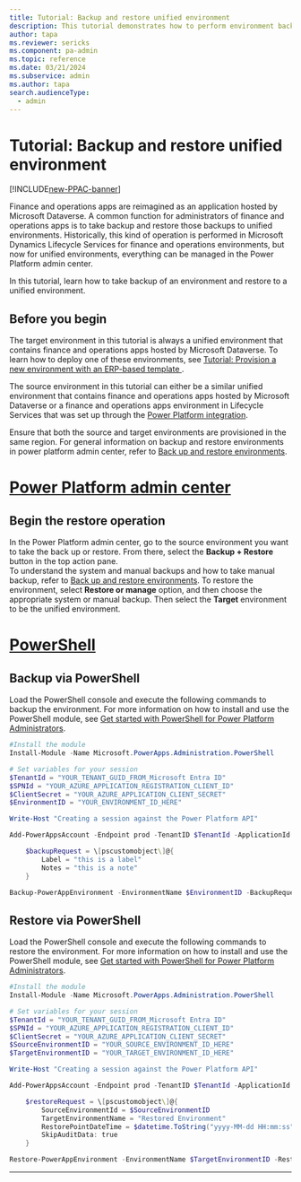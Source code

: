 ```yaml
---
title: Tutorial: Backup and restore unified environment 
description: This tutorial demonstrates how to perform environment backup and restore with respect to unified environments.
author: tapa
ms.reviewer: sericks
ms.component: pa-admin
ms.topic: reference
ms.date: 03/21/2024
ms.subservice: admin
ms.author: tapa
search.audienceType: 
  - admin
---
```


# Tutorial: Backup and restore unified environment

[!INCLUDE[new-PPAC-banner](~/includes/new-PPAC-banner.md)]

Finance and operations apps are reimagined as an application hosted by Microsoft Dataverse. A common function for administrators of finance and operations apps is to take backup and restore those backups to unified environments. Historically, this kind of operation is performed in Microsoft Dynamics Lifecycle Services for finance and operations environments, but now for unified environments, everything can be managed in the Power Platform admin center.

In this tutorial, learn how to take backup of an environment and restore to a unified environment.

## Before you begin

The target environment in this tutorial is always a unified environment that contains finance and operations apps hosted by Microsoft Dataverse. To learn how to deploy one of these environments, see [Tutorial: Provision a new environment with an ERP-based template ](./tutorial-deploy-new-environment-with-ERP-template.md).

The source environment in this tutorial can either be a similar unified environment that contains finance and operations apps hosted by Microsoft Dataverse or a finance and operations apps environment in Lifecycle Services that was set up through the [Power Platform integration](/dynamics365/fin-ops-core/dev-itpro/power-platform/enable-power-platform-integration).

Ensure that both the source and target environments are provisioned in the same region. For general information on backup and restore environments in power platform admin center, refer to [Back up and restore environments](../backup-restore-environments.md).

# [Power Platform admin center](#tab/PPAC)

## Begin the restore operation

In the Power Platform admin center, go to the source environment you want to take the back up or restore. From there, select the **Backup + Restore** button in the top action pane.  
To understand the system and manual backups and how to take manual backup, refer to [Back up and restore environments](../backup-restore-environments.md). 
To restore the environment, select **Restore or manage** option, and then choose the appropriate system or manual backup. Then select the **Target** environment to be the unified environment.

# [PowerShell](#tab/PowerShell)

## Backup via PowerShell

Load the PowerShell console and execute the following commands to backup the environment. For more information on how to install and use the PowerShell module, see [Get started with PowerShell for Power Platform Administrators](../powershell-getting-started.md).

```PowerShell
#Install the module
Install-Module -Name Microsoft.PowerApps.Administration.PowerShell

# Set variables for your session
$TenantId = "YOUR_TENANT_GUID_FROM_Microsoft Entra ID"
$SPNId = "YOUR_AZURE_APPLICATION_REGISTRATION_CLIENT_ID"
$ClientSecret = "YOUR_AZURE_APPLICATION_CLIENT_SECRET"
$EnvironmentID = "YOUR_ENVIRONMENT_ID_HERE"

Write-Host "Creating a session against the Power Platform API"

Add-PowerAppsAccount -Endpoint prod -TenantID $TenantId -ApplicationId $SPNId -ClientSecret $ClientSecret

    $backupRequest = \[pscustomobject\]@{
        Label = "this is a label"
        Notes = "this is a note"
    }

Backup-PowerAppEnvironment -EnvironmentName $EnvironmentID -BackupRequestDefinition $backupRequest
```

## Restore via PowerShell

Load the PowerShell console and execute the following commands to restore the environment. For more information on how to install and use the PowerShell module, see [Get started with PowerShell for Power Platform Administrators](../powershell-getting-started.md).

```PowerShell
#Install the module
Install-Module -Name Microsoft.PowerApps.Administration.PowerShell

# Set variables for your session
$TenantId = "YOUR_TENANT_GUID_FROM_Microsoft Entra ID"
$SPNId = "YOUR_AZURE_APPLICATION_REGISTRATION_CLIENT_ID"
$ClientSecret = "YOUR_AZURE_APPLICATION_CLIENT_SECRET"
$SourceEnvironmentID = "YOUR_SOURCE_ENVIRONMENT_ID_HERE"
$TargetEnvironmentID = "YOUR_TARGET_ENVIRONMENT_ID_HERE"

Write-Host "Creating a session against the Power Platform API"

Add-PowerAppsAccount -Endpoint prod -TenantID $TenantId -ApplicationId $SPNId -ClientSecret $ClientSecret

    $restoreRequest = \[pscustomobject\]@{
        SourceEnvironmentId = $SourceEnvironmentID
        TargetEnvironmentName = "Restored Environment"
        RestorePointDateTime = $datetime.ToString("yyyy-MM-dd HH:mm:ss")
        SkipAuditData: true
    }

Restore-PowerAppEnvironment -EnvironmentName $TargetEnvironmentID -RestoreToRequestDefinition $restoreRequest
```
---

